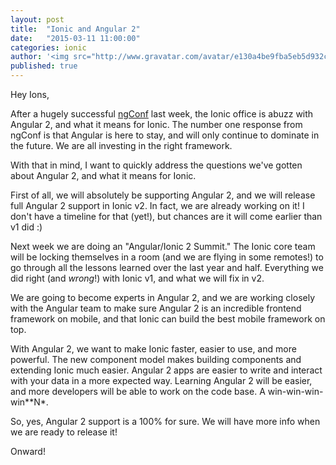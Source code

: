 ```yaml
---
layout: post
title:  "Ionic and Angular 2"
date:   "2015-03-11 11:00:00"
categories: ionic
author: '<img src="http://www.gravatar.com/avatar/e130a4be9fba5eb5d932c813fbe3a58d?s=48&amp;d=mm" class="author-icon"><a href="http://twitter.com/maxlynch" target="_blank">@maxlynch</a>'
published: true
---
```


Hey Ions,

After a hugely successful [ngConf](http://www.ng-conf.org/) last week, the Ionic office is abuzz with Angular 2, and what it means
for Ionic. The number one response from ngConf is that Angular is here to stay, and will only continue to dominate in the future. We are all investing in the right framework.

With that in mind, I want to quickly address the questions we've gotten about Angular 2, and what it means for Ionic.

First of all, we will absolutely be supporting Angular 2, and we will release full Angular 2 support in Ionic v2. In fact, we are already working on it! I don't have a timeline for that (yet!), but chances are it will come earlier than v1 did :)

Next week we are doing an "Angular/Ionic 2 Summit." The Ionic core team will be locking themselves in a room (and we are flying in some remotes!) to go through all the lessons learned over the last year and half. Everything we did right (and *wrong*!) with Ionic v1, and what we will fix in v2.

We are going to become experts in Angular 2, and we are working closely with the Angular team to make sure Angular 2 is an incredible frontend framework on mobile, and that Ionic can build the best mobile framework on top.

With Angular 2, we want to make Ionic faster, easier to use, and more powerful. The new component model makes building components and extending Ionic much easier. Angular 2 apps are easier to write and interact with your data in a more expected way. Learning Angular 2 will be easier, and more developers will be able to work on the code base. A win-win-win-win**N*.

So, yes, Angular 2 support is a 100% for sure. We will have more info when we are ready to release it!

Onward! 

